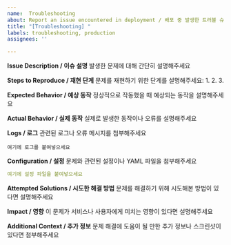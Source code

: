 ```yaml
---
name:  Troubleshooting
about: Report an issue encountered in deployment / 배포 중 발생한 트러블 슈팅 리포트
title: "[Troubleshooting] "
labels: troubleshooting, production
assignees: ''

---
```


**Issue Description / 이슈 설명**
발생한 문제에 대해 간단히 설명해주세요


**Steps to Reproduce / 재현 단계**
문제를 재현하기 위한 단계를 설명해주세요:
1.
2.
3.

**Expected Behavior / 예상 동작**
정상적으로 작동했을 때 예상되는 동작을 설명해주세요

**Actual Behavior / 실제 동작**
실제로 발생한 동작이나 오류를 설명해주세요

**Logs / 로그**
관련된 로그나 오류 메시지를 첨부해주세요

```
여기에 로그를 붙여넣으세요
```

**Configuration / 설정**
문제와 관련된 설정이나 YAML 파일을 첨부해주세요

```yaml
여기에 설정 파일을 붙여넣으세요
```

**Attempted Solutions / 시도한 해결 방법**
문제를 해결하기 위해 시도해본 방법이 있다면 설명해주세요

**Impact / 영향**
이 문제가 서비스나 사용자에게 미치는 영향이 있다면 설명해주세요

**Additional Context / 추가 정보**
문제 해결에 도움이 될 만한 추가 정보나 스크린샷이 있다면 첨부해주세요